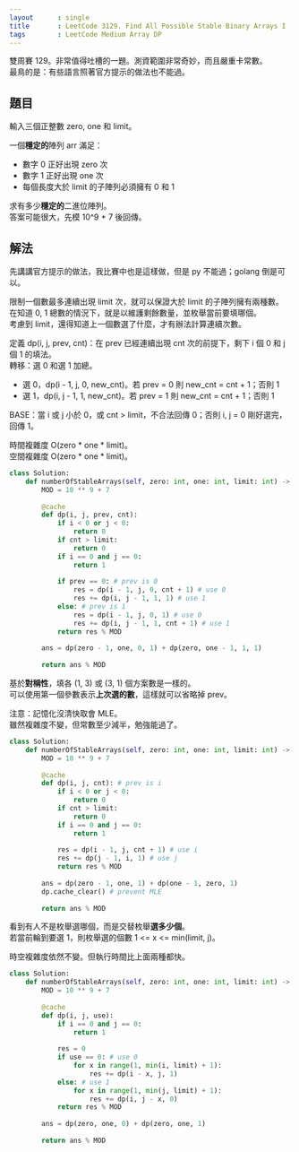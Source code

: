 ```yaml
---
layout      : single
title       : LeetCode 3129. Find All Possible Stable Binary Arrays I
tags        : LeetCode Medium Array DP
---
```

雙周賽 129。非常值得吐槽的一題。測資範圍非常奇妙，而且嚴重卡常數。  
最鳥的是：有些語言照著官方提示的做法也不能過。  

## 題目

輸入三個正整數 zero, one 和 limit。  

一個**穩定的**陣列 arr 滿足：  

- 數字 0 正好出現 zero 次  
- 數字 1 正好出現 one 次  
- 每個長度大於 limit 的子陣列必須擁有 0 和 1  

求有多少**穩定的**二進位陣列。  
答案可能很大，先模 10^9 + 7 後回傳。  

## 解法

先講講官方提示的做法，我比賽中也是這樣做，但是 py 不能過；golang 倒是可以。  

限制一個數最多連續出現 limit 次，就可以保證大於 limit 的子陣列擁有兩種數。  
在知道 0, 1 總數的情況下，就是以維護剩餘數量，並枚舉當前要填哪個。  
考慮到 limit，還得知道上一個數選了什麼，才有辦法計算連續次數。  

定義 dp(i, j, prev, cnt)：在 prev 已經連續出現 cnt 次的前提下，剩下 i 個 0 和 j 個 1 的填法。  
轉移：選 0 和選 1 加總。  

- 選 0，dp(i - 1, j, 0, new_cnt)。若 prev = 0 則 new_cnt = cnt + 1；否則 1  
- 選 1，dp(i, j - 1, 1, new_cnt)。若 prev = 1 則 new_cnt = cnt + 1；否則 1  

BASE：當 i 或 j 小於 0，或 cnt > limit，不合法回傳 0；否則 i, j = 0 剛好選完，回傳 1。  

時間複雜度 O(zero \* one \* limit)。  
空間複雜度 O(zero \* one \* limit)。  

```python
class Solution:
    def numberOfStableArrays(self, zero: int, one: int, limit: int) -> int:
        MOD = 10 ** 9 + 7
        
        @cache
        def dp(i, j, prev, cnt):
            if i < 0 or j < 0:
                return 0
            if cnt > limit:
                return 0
            if i == 0 and j == 0:
                return 1
            
            if prev == 0: # prev is 0
                res = dp(i - 1, j, 0, cnt + 1) # use 0
                res += dp(i, j - 1, 1, 1) # use 1
            else: # prev is 1
                res = dp(i - 1, j, 0, 1) # use 0
                res += dp(i, j - 1, 1, cnt + 1) # use 1
            return res % MOD
        
        ans = dp(zero - 1, one, 0, 1) + dp(zero, one - 1, 1, 1)
        
        return ans % MOD
```

基於**對稱性**，填各 (1, 3) 或 (3, 1) 個方案數是一樣的。  
可以使用第一個參數表示**上次選的數**，這樣就可以省略掉 prev。  

注意：記憶化沒清快取會 MLE。  
雖然複雜度不變，但常數至少減半，勉強能過了。  

```python
class Solution:
    def numberOfStableArrays(self, zero: int, one: int, limit: int) -> int:
        MOD = 10 ** 9 + 7
        
        @cache
        def dp(i, j, cnt): # prev is i
            if i < 0 or j < 0:
                return 0
            if cnt > limit:
                return 0
            if i == 0 and j == 0:
                return 1
            
            res = dp(i - 1, j, cnt + 1) # use i
            res += dp(j - 1, i, 1) # use j
            return res % MOD
        
        ans = dp(zero - 1, one, 1) + dp(one - 1, zero, 1)
        dp.cache_clear() # prevent MLE
        
        return ans % MOD
```

看到有人不是枚舉選哪個，而是交替枚舉**選多少個**。  
若當前輪到要選 1，則枚舉選的個數 1 <= x <= min(limit, j)。  

時空複雜度依然不變。但執行時間比上面兩種都快。  

```python
class Solution:
    def numberOfStableArrays(self, zero: int, one: int, limit: int) -> int:
        MOD = 10 ** 9 + 7
        
        @cache
        def dp(i, j, use):
            if i == 0 and j == 0:
                return 1
            
            res = 0
            if use == 0: # use 0
                for x in range(1, min(i, limit) + 1):
                    res += dp(i - x, j, 1)
            else: # use 1
                for x in range(1, min(j, limit) + 1):
                    res += dp(i, j - x, 0)
            return res % MOD
        
        ans = dp(zero, one, 0) + dp(zero, one, 1)
        
        return ans % MOD
```

